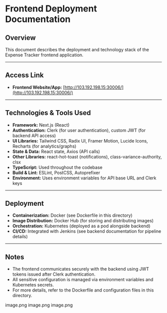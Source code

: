 # Frontend Deployment Documentation

## Overview
This document describes the deployment and technology stack of the Expense Tracker frontend application.

---

## Access Link
- **Frontend Website/App:** [http://103.192.198.15:30006/](http://103.192.198.15:30006/)

---

## Technologies & Tools Used

- **Framework:** Next.js (React)
- **Authentication:** Clerk (for user authentication), custom JWT (for backend API access)
- **UI Libraries:** Tailwind CSS, Radix UI, Framer Motion, Lucide Icons, Recharts (for analytics/graphs)
- **State & Data:** React state, Axios (API calls)
- **Other Libraries:** react-hot-toast (notifications), class-variance-authority, clsx
- **TypeScript:** Used throughout the codebase
- **Build & Lint:** ESLint, PostCSS, Autoprefixer
- **Environment:** Uses environment variables for API base URL and Clerk keys

---

## Deployment
- **Containerization:** Docker (see Dockerfile in this directory)
- **Image Distribution:** Docker Hub (for storing and distributing images)
- **Orchestration:** Kubernetes (deployed as a pod alongside backend)
- **CI/CD:** Integrated with Jenkins (see backend documentation for pipeline details)

---

## Notes
- The frontend communicates securely with the backend using JWT tokens issued after Clerk authentication.
- All sensitive configuration is managed via environment variables and Kubernetes secrets.
- For more details, refer to the Dockerfile and configuration files in this directory.

image.png
image.png
image.png